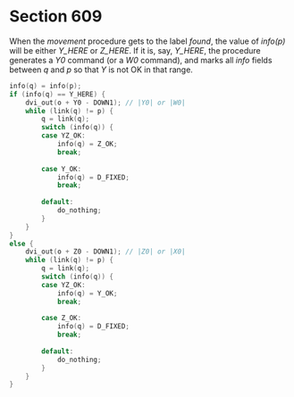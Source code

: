 # Section 609

When the *movement* procedure gets to the label *found*, the value of *info(p)* will be either *Y_HERE* or *Z_HERE*.
If it is, say, *Y_HERE*, the procedure generates a *Y0* command (or a *W0* command), and marks all *info* fields between *q* and *p* so that *Y* is not OK in that range.

```c << Generate a |Y0| or |Z0| command in order to reuse a previous appearance of |w| >>=
info(q) = info(p);
if (info(q) == Y_HERE) {
    dvi_out(o + Y0 - DOWN1); // |Y0| or |W0|
    while (link(q) != p) {
        q = link(q);
        switch (info(q)) {
        case YZ_OK:
            info(q) = Z_OK;
            break;
        
        case Y_OK:
            info(q) = D_FIXED;
            break;
        
        default:
            do_nothing;
        }
    }
}
else {
    dvi_out(o + Z0 - DOWN1); // |Z0| or |X0|
    while (link(q) != p) {
        q = link(q);
        switch (info(q)) {
        case YZ_OK:
            info(q) = Y_OK;
            break;
        
        case Z_OK:
            info(q) = D_FIXED;
            break;
        
        default:
            do_nothing;
        }
    }
}
```
